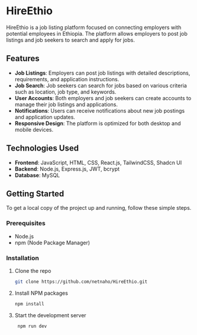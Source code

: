 # HireEthio

HireEthio is a job listing platform focused on connecting employers with potential employees in Ethiopia. The platform allows employers to post job listings and job seekers to search and apply for jobs.

## Features

- **Job Listings**: Employers can post job listings with detailed descriptions, requirements, and application instructions.
- **Job Search**: Job seekers can search for jobs based on various criteria such as location, job type, and keywords.
- **User Accounts**: Both employers and job seekers can create accounts to manage their job listings and applications.
- **Notifications**: Users can receive notifications about new job postings and application updates.
- **Responsive Design**: The platform is optimized for both desktop and mobile devices.

## Technologies Used

- **Frontend**: JavaScript, HTML, CSS, React.js, TailwindCSS, Shadcn UI
- **Backend**: Node.js, Express.js, JWT, bcrypt
- **Database**: MySQL

## Getting Started

To get a local copy of the project up and running, follow these simple steps.

### Prerequisites

- Node.js
- npm (Node Package Manager)

### Installation

1. Clone the repo
   ```sh
   git clone https://github.com/netnaho/HireEthio.git
2. Install NPM packages
   ```sh
   npm install
3. Start the development server
   ```sh
    npm run dev

